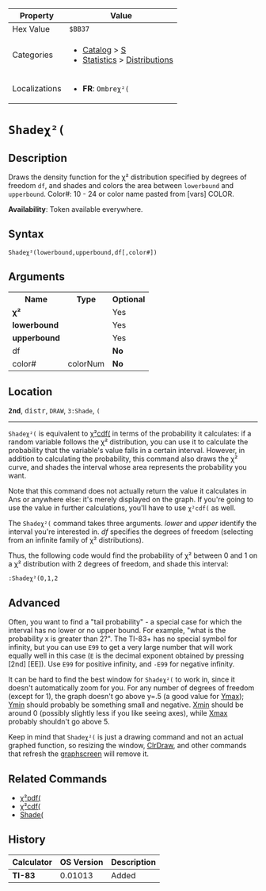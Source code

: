 | Property      | Value |
|---------------|-------|
| Hex Value     | `$BB37`|
| Categories    | <ul><li>[Catalog](<../categories/Catalog.md>) > [S](<../categories/Catalog.md#S>)</li><li>[Statistics](<../categories/Statistics.md>) > [Distributions](<../categories/Statistics.md#Distributions>)</li></ul> |
| Localizations | <ul><li><b>FR</b>: `Ombreχ²(`</li></ul> |

# `Shadeχ²(`

## Description
Draws the density function for the χ² distribution specified by degrees of freedom `df`, and shades and colors the area between `lowerbound` and `upperbound`.
Color#: 10 - 24 or color name pasted from [vars] COLOR.


<b>Availability</b>: Token available everywhere.

## Syntax
`Shadeχ²(lowerbound,upperbound,df[,color#])`

## Arguments
<table>
<tr><th>Name</th><th>Type</th><th>Optional</th></tr>

<tr><td><b>χ²</b></td><td></td><td>Yes</td></tr>

<tr><td><b>lowerbound</b></td><td></td><td>Yes</td></tr>

<tr><td><b>upperbound</b></td><td></td><td>Yes</td></tr>

<tr><td>df</td><td></td><td><b>No</b></td></tr>

<tr><td>color#</td><td>colorNum</td><td><b>No</b></td></tr>

</table>

## Location
<tt><kbd><b>2nd</b></kbd></tt>, <kbd>distr</kbd>, `DRAW`, `3:Shade`, `(`
<hr>

`Shadeχ²(` is equivalent to [χ²cdf(](/chisquarecdf) in terms of the probability it calculates: if a random variable follows the χ² distribution, you can use it to calculate the probability that the variable's value falls in a certain interval. However, in addition to calculating the probability, this command also draws the χ² curve, and shades the interval whose area represents the probability you want.

Note that this command does not actually return the value it calculates in Ans or anywhere else: it's merely displayed on the graph. If you're going to use the value in further calculations, you'll have to use `χ²cdf(` as well.

The `Shadeχ²(` command takes three arguments. _lower_ and _upper_ identify the interval you're interested in. _df_ specifies the degrees of freedom (selecting from an infinite family of χ² distributions).

Thus, the following code would find the probability of χ² between 0 and 1 on a χ² distribution with 2 degrees of freedom, and shade this interval:

```ti-basic
:Shadeχ²(0,1,2
```

## Advanced

Often, you want to find a "tail probability" - a special case for which the interval has no lower or no upper bound. For example, "what is the probability x is greater than 2?". The TI-83+ has no special symbol for infinity, but you can use `E99` to get a very large number that will work equally well in this case (`E` is the decimal exponent obtained by pressing [2nd] [EE]). Use `E99` for positive infinity, and `-E99` for negative infinity.

It can be hard to find the best window for `Shadeχ²(` to work in, since it doesn't automatically zoom for you. For any number of degrees of freedom (except for 1), the graph doesn't go above y=.5 (a good value for [Ymax](/system-variables#window)); [Ymin](/system-variables#window) should probably be something small and negative. [Xmin](/system-variables#window) should be around 0 (possibly slightly less if you like seeing axes), while [Xmax](/system-variables#window) probably shouldn't go above 5.

Keep in mind that `Shadeχ²(` is just a drawing command and not an actual graphed function, so resizing the window, [ClrDraw](/clrdraw), and other commands that refresh the [graphscreen](/graphscreen) will remove it.

## Related Commands

*   [χ²pdf(](/chisquarepdf)
*   [χ²cdf(](/chisquarecdf)
*   [Shade(](/shade)

## History
| Calculator | OS Version | Description |
|------------|------------|-------------|
| <b>TI-83</b> | 0.01013 | Added |


